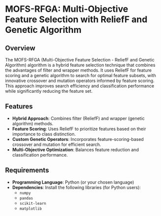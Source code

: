 # MOFS-RFGA: Multi-Objective Feature Selection with ReliefF and Genetic Algorithm

## Overview
The MOFS-RFGA (Multi-Objective Feature Selection - ReliefF and Genetic Algorithm) algorithm is a hybrid feature selection technique that combines the advantages of filter and wrapper methods. It uses ReliefF for feature scoring and a genetic algorithm to search for optimal feature subsets, with innovative crossover and mutation operators informed by feature scoring. This approach improves search efficiency and classification performance while significantly reducing the feature set.

## Features
- **Hybrid Approach**: Combines filter (ReliefF) and wrapper (genetic algorithm) methods.
- **Feature Scoring**: Uses ReliefF to prioritize features based on their importance to class distinction.
- **Custom Genetic Operators**: Incorporates feature-scoring-based crossover and mutation for efficient search.
- **Multi-Objective Optimization**: Balances feature reduction and classification performance.

## Requirements
- **Programming Language**: Python (or your chosen language)
- **Dependencies**: Install the following libraries (for Python users):
  - `numpy`
  - `pandas`
  - `scikit-learn`
  - `matplotlib`


